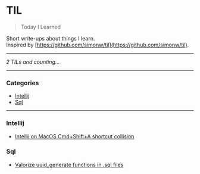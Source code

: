 # TIL

> Today I Learned

Short write-ups about things I learn.  
Inspired by [https://github.com/simonw/til](https://github.com/simonw/til).

---

_2 TILs and counting..._

---

### Categories

* [Intellij](#intellij)
* [Sql](#sql)

---

### Intellij

- [Intellij on MacOS Cmd+Shift+A shortcut collision](intellij/intellij_macos_cmd_shift_a_collision.md)

### Sql

- [Valorize uuid_generate functions in .sql files](sql/valorize_uuid_random_in_sql.md)


